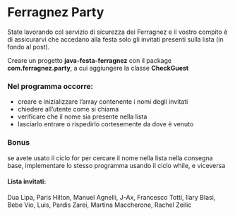 # Ferragnez Party

State lavorando col servizio di sicurezza dei Ferragnez e il vostro compito è di assicurarvi che accedano alla festa solo gli invitati presenti sulla lista (in fondo al post).

Creare un progetto **java-festa-ferragnez** con il package **com.ferragnez.party**, a cui aggiungere la classe **CheckGuest**

### Nel programma occorre:
- creare e inizializzare l’array contenente i nomi degli invitati
- chiedere all’utente come si chiama
- verificare che il nome sia presente nella lista
- lasciarlo entrare o rispedirlo cortesemente da dove è venuto 

### Bonus
se avete usato il ciclo for per cercare il nome nella lista nella consegna base, implementare lo stesso programma usando il ciclo while, e viceversa

#### Lista invitati: 
Dua Lipa, Paris Hilton, Manuel Agnelli, J-Ax, Francesco Totti, Ilary Blasi, Bebe Vio, Luis, Pardis Zarei, Martina Maccherone, Rachel Zeilic